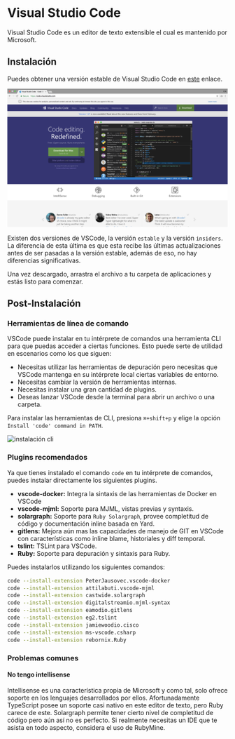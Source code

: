 # Visual Studio Code
Visual Studio Code es un editor de texto extensible el cual es mantenido por Microsoft.

## Instalación
Puedes obtener una versión estable de Visual Studio Code en 
[este](https://code.visualstudio.com/) enlace. 

![sitio web](./images/vscode_download.png)

Existen dos versiones de VSCode, la versión `estable` y la versión `insiders`. La 
diferencia de esta última es que esta recibe las últimas actualizaciones antes de 
ser pasadas a la versión estable, además de eso, no hay diferencias significativas.

Una vez descargado, arrastra el archivo a tu carpeta de aplicaciones y estás listo para
comenzar.

## Post-Instalación

### Herramientas de línea de comando
VSCode puede instalar en tu intérprete de comandos una herramienta CLI para que puedas
acceder a ciertas funciones. Esto puede serte de utilidad en escenarios como los que
siguen:

* Necesitas utilizar las herramientas de depuración pero necesitas que VSCode mantenga
en su intérprete local ciertas variables de entorno.
* Necesitas cambiar la versión de herramientas internas.
* Necesitas instalar una gran cantidad de plugins.
* Deseas lanzar VSCode desde la terminal para abrir un archivo o una carpeta.

Para instalar las herramientas de CLI, presiona `⌘+shift+p` y elige la opción 
`Install 'code' command in PATH`.

![instalación cli](/eregla_stack/images/vscode_install_cli.png)

### Plugins recomendados

Ya que tienes instalado el comando `code` en tu intérprete de comandos, puedes instalar
directamente los siguientes plugins.

* **vscode-docker:** Integra la sintaxis de las herramientas de Docker en VSCode
* **vscode-mjml:** Soporte para MJML, vistas previas y syntaxis.
* **solargraph:** Soporte para `Ruby Solargraph`, provee completitud de código y 
documentación inline basada en Yard.
* **gitlens:** Mejora aún mas las capacidades de manejo de GIT en VSCode con 
características como inline blame, historiales y diff temporal.
* **tslint:** TSLint para VSCode.
* **Ruby:** Soporte para depuración y sintaxis para Ruby.

Puedes instalarlos utilizando los siguientes comandos:
```zsh
code --install-extension PeterJausovec.vscode-docker 
code --install-extension attilabuti.vscode-mjml 
code --install-extension castwide.solargraph
code --install-extension digitalstreamio.mjml-syntax
code --install-extension eamodio.gitlens
code --install-extension eg2.tslint
code --install-extension jamiewoodio.cisco
code --install-extension ms-vscode.csharp
code --install-extension rebornix.Ruby
```

### Problemas comunes
#### No tengo intellisense
Intellisense es una característica propia de Microsoft y como tal, solo ofrece soporte
en los lenguajes desarrollados por ellos. Afortunadamente TypeScript posee un soporte
casi nativo en este editor de texto, pero Ruby carece de este. Solargraph permite
tener cierto nivel de completitud de código pero aún así no es perfecto. Si
realmente necesitas un IDE que te asista en todo aspecto, considera el uso de RubyMine.